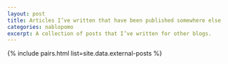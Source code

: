 ```yaml
---
layout: post
title: Articles I’ve written that have been published somewhere else
categories: nablopomo
excerpt: A collection of posts that I’ve written for other blogs.
---
```


{% include pairs.html list=site.data.external-posts %}
